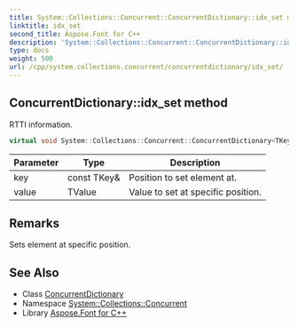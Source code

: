 ```yaml
---
title: System::Collections::Concurrent::ConcurrentDictionary::idx_set method
linktitle: idx_set
second_title: Aspose.Font for C++
description: 'System::Collections::Concurrent::ConcurrentDictionary::idx_set method. RTTI information in C++.'
type: docs
weight: 500
url: /cpp/system.collections.concurrent/concurrentdictionary/idx_set/
---
```

## ConcurrentDictionary::idx_set method


RTTI information.

```cpp
virtual void System::Collections::Concurrent::ConcurrentDictionary<TKey, TValue>::idx_set(const TKey &key, TValue value) override
```


| Parameter | Type | Description |
| --- | --- | --- |
| key | const TKey\& | Position to set element at. |
| value | TValue | Value to set at specific position. |
## Remarks


Sets element at specific position. 
## See Also

* Class [ConcurrentDictionary](../)
* Namespace [System::Collections::Concurrent](../../)
* Library [Aspose.Font for C++](../../../)
